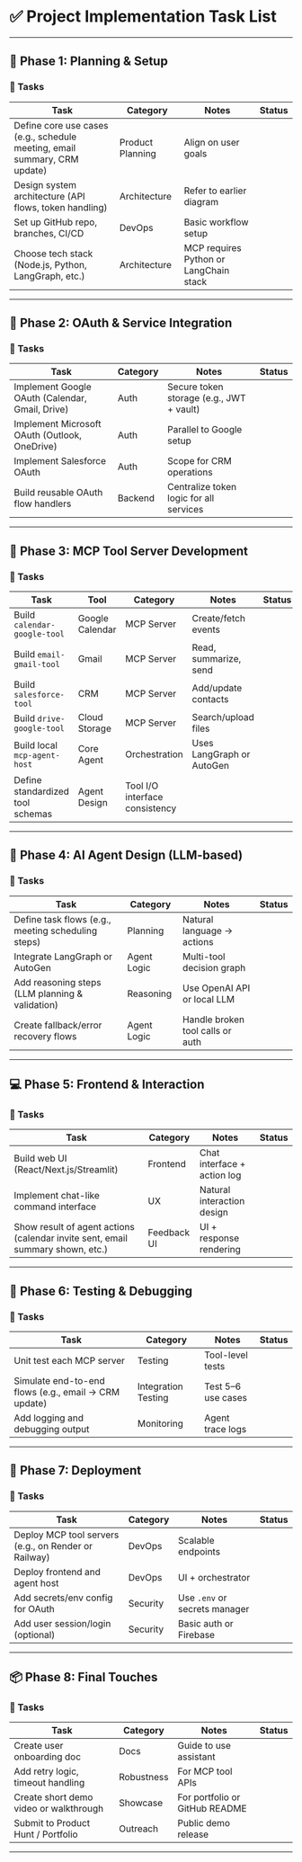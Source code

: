 # ✅ Project Implementation Task List

---

## 🚧 Phase 1: Planning & Setup

### 🔹 Tasks

| Task                                                                      | Category         |  Notes                                  | Status |
| ------------------------------------------------------------------------- | ---------------- | -------------------------------------- | ------ |
| Define core use cases (e.g., schedule meeting, email summary, CRM update) | Product Planning | Align on user goals                    |        |
| Design system architecture (API flows, token handling)                    | Architecture     | Refer to earlier diagram               |        |
| Set up GitHub repo, branches, CI/CD                                       | DevOps           |  Basic workflow setup                   |        |
| Choose tech stack (Node.js, Python, LangGraph, etc.)                      | Architecture     |  MCP requires Python or LangChain stack |        |

---

## 🔧 Phase 2: OAuth & Service Integration

### 🔹 Tasks

| Task                                            | Category |  Notes                                    | Status |
| ----------------------------------------------- | -------- | ---------------------------------------- | ------ |
| Implement Google OAuth (Calendar, Gmail, Drive) | Auth     |  Secure token storage (e.g., JWT + vault) | |
| Implement Microsoft OAuth (Outlook, OneDrive)   | Auth     |  Parallel to Google setup                 | |
| Implement Salesforce OAuth                      | Auth     |  Scope for CRM operations                 | |
| Build reusable OAuth flow handlers              | Backend  |  Centralize token logic for all services  | |

---

## 🧰 Phase 3: MCP Tool Server Development

### 🔹 Tasks

| Task                             | Tool            | Category      | Notes                     | Status |
| -------------------------------- | --------------- | ------------- | ------------------------- | ------ |
| Build `calendar-google-tool`     | Google Calendar | MCP Server    | Create/fetch events       | |
| Build `email-gmail-tool`         | Gmail           | MCP Server    | Read, summarize, send     | |
| Build `salesforce-tool`          | CRM             | MCP Server    | Add/update contacts       | |
| Build `drive-google-tool`        | Cloud Storage   | MCP Server    | Search/upload files       ||
| Build local `mcp-agent-host`     | Core Agent      | Orchestration | Uses LangGraph or AutoGen ||
| Define standardized tool schemas | Agent Design    | Tool I/O interface consistency |                           ||

---

## 🧠 Phase 4: AI Agent Design (LLM-based)

### 🔹 Tasks

| Task                                               | Category    |  Notes                            | Status |
| -------------------------------------------------- | ------------- | ------------------- | ------ |
| Define task flows (e.g., meeting scheduling steps) | Planning    | Natural language → actions       ||
| Integrate LangGraph or AutoGen                     | Agent Logic | Multi-tool decision graph        ||
| Add reasoning steps (LLM planning & validation)    | Reasoning   | Use OpenAI API or local LLM      ||
| Create fallback/error recovery flows               | Agent Logic | Handle broken tool calls or auth ||

---

## 💻 Phase 5: Frontend & Interaction

### 🔹 Tasks

| Task                                                                           | Category    |  Notes                       | Status |
| ------------------------------------------------------------------------------ | -------------| -------------- | ------ |
| Build web UI (React/Next.js/Streamlit)                                         | Frontend    | Chat interface + action log ||
| Implement chat-like command interface                                          | UX          | Natural interaction design  ||
| Show result of agent actions (calendar invite sent, email summary shown, etc.) | Feedback UI | UI + response rendering     ||

---

## 🧪 Phase 6: Testing & Debugging

### 🔹 Tasks

| Task                                                 | Category            |  Notes              | Status |
| ---------------------------------------------------- | ------------------- | ------------------ | ------ |
| Unit test each MCP server                            | Testing             |  Tool-level tests   ||
| Simulate end-to-end flows (e.g., email → CRM update) | Integration Testing | Test 5–6 use cases ||
| Add logging and debugging output                     | Monitoring          |  Agent trace logs   ||

---

## 🚀 Phase 7: Deployment

### 🔹 Tasks

| Task                                                 | Category |  Notes                         | Status |
| ---------------------------------------------------- | -------- | ----------------------------- | ------ |
| Deploy MCP tool servers (e.g., on Render or Railway) | DevOps   |  Scalable endpoints            ||
| Deploy frontend and agent host                       | DevOps   | UI + orchestrator             ||
| Add secrets/env config for OAuth                     | Security |  Use `.env` or secrets manager ||
| Add user session/login (optional)                    | Security | Basic auth or Firebase        ||

---

## 📦 Phase 8: Final Touches

### 🔹 Tasks

| Task                                   | Category   |  Notes                          | Status |
| -------------------------------------- | ---------- | ------------------------------ | ------ |
| Create user onboarding doc             | Docs       | Guide to use assistant         ||
| Add retry logic, timeout handling      | Robustness |  For MCP tool APIs              ||
| Create short demo video or walkthrough | Showcase   | For portfolio or GitHub README ||
| Submit to Product Hunt / Portfolio     | Outreach   | Public demo release            ||

---
